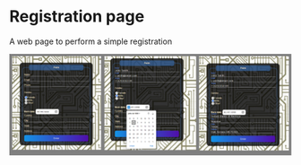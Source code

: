 # Registration page
A web page to perform a simple registration

![Screenshot form](https://raw.githubusercontent.com/mnluan/registration_page/main/scr/screen1.png)
